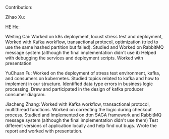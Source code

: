 Contribution:

Zihao Xu:

HE He:


Weiting Cai: 
Worked on k8s deployment, locust stress test and deployment,
Worked with Kafka workflow, transactional protocol, optimization (tried to use the same hashed partition but failed).
Studied and Worked on RabbitMQ message system (although the final implementation didn't use it)
Helped with debugging the services and deployment scripts.
Worked with presentation

YuChuan Fu:
Worked on the deployment of stress test environment, kafka, and consumers on kubernetes.
Studied topics related to kafka and how to implement in our structure.
Identified data type errors in business logic processing.
Drew and participated in the design of kafka producer consumer diagram.

Jiacheng Zhang:
Worked with Kafka workflow, transactional protocol, multithread functions. 
Worked on correcting the logic during checkout process.
Studied and Implemented on dtm SAGA framework and RabbitMQ message system (although the final implementation didn't use them)
Test different versions of application locally and help find out bugs.
Wrote the report and worked with presentation. 
